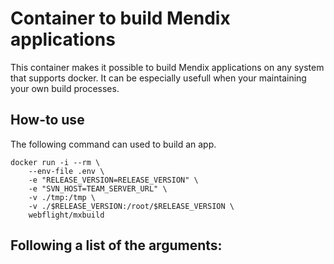# Container to build Mendix applications
This container makes it possible to build Mendix applications on any system that supports docker. It can be especially usefull when your maintaining your own build processes.

## How-to use
The following command can used to build an app.
```
docker run -i --rm \
	--env-file .env \
    -e "RELEASE_VERSION=RELEASE_VERSION" \
    -e "SVN_HOST=TEAM_SERVER_URL" \
    -v ./tmp:/tmp \
    -v ./$RELEASE_VERSION:/root/$RELEASE_VERSION \
    webflight/mxbuild
```

Following a list of the arguments:
-  
